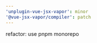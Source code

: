 ```yaml
---
'unplugin-vue-jsx-vapor': minor
'@vue-jsx-vapor/compiler': patch
---
```


refactor: use pnpm monorepo

